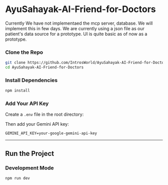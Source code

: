 # AyuSahayak-AI-Friend-for-Doctors

Currently We have not implementaed the mcp server, database. We will implement this in few days. We are currently using a json file as our patient's data source for a prototype. UI is quite basic as of now as a prototype.

### Clone the Repo
```bash
git clone https://github.com/IntrosWorld/AyuSahayak-AI-Friend-for-Doctors.git
cd AyuSahayak-AI-Friend-for-Doctors
```

### Install Dependencies
```bash
npm install
```

### Add Your API Key
Create a `.env` file in the root directory:

Then add your Gemini API key:
```env
GEMINI_API_KEY=your-google-gemini-api-key
```

---

## Run the Project

### Development Mode
```bash
npm run dev
```
